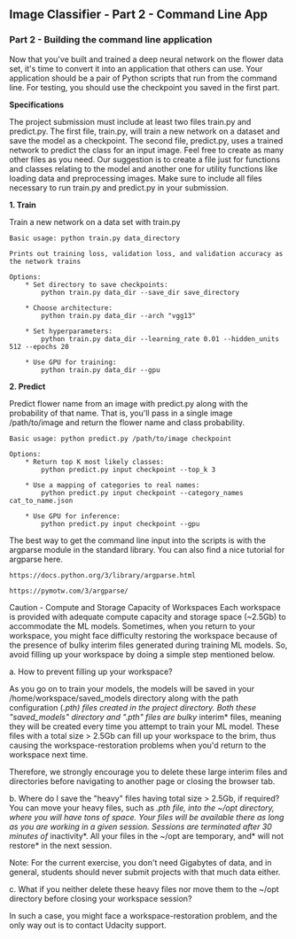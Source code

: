 ## Image Classifier - Part 2 - Command Line App

### Part 2 - Building the command line application

Now that you've built and trained a deep neural network on the flower data set, it's time to convert it into an application that others can use. Your application should be a pair of Python scripts that run from the command line. For testing, you should use the checkpoint you saved in the first part.

**Specifications**

The project submission must include at least two files train.py and predict.py. The first file, train.py, will train a new network on a dataset and save the model as a checkpoint. The second file, predict.py, uses a trained network to predict the class for an input image. Feel free to create as many other files as you need. Our suggestion is to create a file just for functions and classes relating to the model and another one for utility functions like loading data and preprocessing images. Make sure to include all files necessary to run train.py and predict.py in your submission.

**1. Train**

Train a new network on a data set with train.py

    Basic usage: python train.py data_directory
    
    Prints out training loss, validation loss, and validation accuracy as the network trains
    
    Options: 
        * Set directory to save checkpoints: 
            python train.py data_dir --save_dir save_directory 
            
        * Choose architecture: 
            python train.py data_dir --arch "vgg13" 
            
        * Set hyperparameters: 
            python train.py data_dir --learning_rate 0.01 --hidden_units 512 --epochs 20 
            
        * Use GPU for training: 
            python train.py data_dir --gpu

**2. Predict**

Predict flower name from an image with predict.py along with the probability of that name. That is, you'll pass in a single image /path/to/image and return the flower name and class probability.

    Basic usage: python predict.py /path/to/image checkpoint
    
    Options: 
        * Return top K most likely classes: 
            python predict.py input checkpoint --top_k 3 

        * Use a mapping of categories to real names: 
            python predict.py input checkpoint --category_names cat_to_name.json 
        
        * Use GPU for inference: 
            python predict.py input checkpoint --gpu
The best way to get the command line input into the scripts is with the argparse module in the standard library. You can also find a nice tutorial for argparse here.

    https://docs.python.org/3/library/argparse.html
    
    https://pymotw.com/3/argparse/

Caution - Compute and Storage Capacity of Workspaces
Each workspace is provided with adequate compute capacity and storage space (~2.5Gb) to accommodate the ML models. Sometimes, when you return to your workspace, you might face difficulty restoring the workspace because of the presence of bulky interim files generated during training ML models. So, avoid filling up your workspace by doing a simple step mentioned below.

a. How to prevent filling up your workspace?

As you go on to train your models, the models will be saved in your /home/workspace/saved_models directory along with the path configuration (*.pth) files created in the project directory. Both these "saved_models" directory and ".pth" files are bulky* interim* files, meaning they will be created every time you attempt to train your ML model. These files with a total size > 2.5Gb can fill up your workspace to the brim, thus causing the workspace-restoration problems when you'd return to the workspace next time.

Therefore, we strongly encourage you to delete these large interim files and directories before navigating to another page or closing the browser tab.

b. Where do I save the "heavy" files having total size > 2.5Gb, if required?
You can move your heavy files, such as *.pth file, into the ~/opt directory, where you will have tons of space. Your files will be available there as long as you are working in a given session. Sessions are terminated after 30 minutes of* inactivity*. All your files in the ~/opt are temporary, and* will not restore* in the next session.

Note: For the current exercise, you don't need Gigabytes of data, and in general, students should never submit projects with that much data either.

c. What if you neither delete these heavy files nor move them to the ~/opt directory before closing your workspace session?

In such a case, you might face a workspace-restoration problem, and the only way out is to contact Udacity support.


